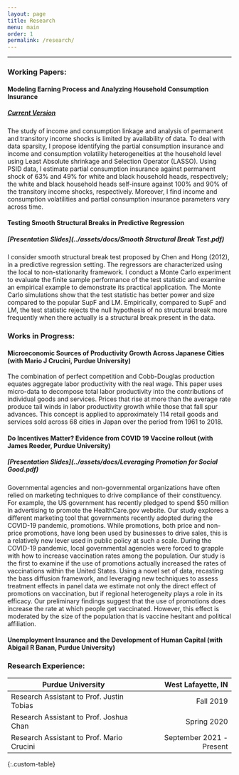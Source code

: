 ```yaml
---
layout: page
title: Research
menu: main
order: 1
permalink: /research/
---
```

***
### Working Papers:

#### Modeling Earning Process and Analyzing Household Consumption Insurance
##### [Current Version](../assets/docs/Daniel_jmp_1.pdf)

The study of income and consumption linkage and analysis of permanent and transitory income shocks is limited by availability of data. To deal with data sparsity, I propose identifying the partial consumption insurance and income and consumption volatility heterogeneities at the household level using Least Absolute shrinkage and Selection Operator (LASSO). Using PSID data, I estimate partial consumption insurance against permanent shock of 63% and 49% for white and black household heads, respectively; the white and black household heads self-insure against 100% and 90% of the transitory income shocks, respectively. Moreover, I find income and consumption volatilities and partial consumption insurance parameters vary across time.

#### Testing Smooth Structural Breaks in Predictive Regression
##### [Presentation Slides](../assets/docs/Smooth Structural Break Test.pdf)

I consider smooth structural break test proposed by Chen and Hong (2012), in a predictive regression setting. The regressors are characterized using the local to non-stationarity framework. I conduct a Monte Carlo experiment to evaluate the finite sample performance of the test statistic and examine an empirical example to demonstrate its practical application. The Monte Carlo simulations show that the test statistic has better power and size compared to the popular SupF and LM. Empirically, compared to SupF and LM, the test statistic rejects the null hypothesis of no structural break more frequently when there actually is a structural break present in the data. 

### Works in Progress:

#### Microeconomic Sources of Productivity Growth Across Japanese Cities (with Mario J Crucini, Purdue University)

The combination of perfect competition and Cobb-Douglas production equates aggregate labor productivity with the real wage. This paper uses micro-data to decompose total labor productivity into the contributions of individual goods and services. Prices that rise at more than the average rate produce tail winds in labor productivity growth while those that fall spur advances. This concept is applied to approximately 114 retail goods and services sold across 68 cities in Japan over the period from 1961 to 2018.

#### Do Incentives Matter? Evidence from COVID 19 Vaccine rollout (with James Reeder, Purdue University)
##### [Presentation Slides](../assets/docs/Leveraging Promotion for Social Good.pdf)

Governmental agencies and non-governmental organizations have often relied on marketing techniques to drive compliance of their constituency. For example, the US government has recently pledged to spend $50 million in advertising to promote the HealthCare.gov website. Our study explores a different marketing tool that governments recently adopted during the COVID-19 pandemic, promotions. While promotions, both price and non-price promotions, have long been used by businesses to drive sales, this is a relatively new lever used in public policy at such a scale. During the COVID-19 pandemic, local governmental agencies were forced to grapple with how to increase vaccination rates among the population. Our study is the first to examine if the use of promotions actually increased the rates of vaccinations within the United States. Using a novel set of data, recasting the bass diffusion framework, and leveraging new techniques to assess treatment effects in panel data we estimate not only the direct effect of promotions on vaccination, but if regional heterogeneity plays a role in its efficacy. Our preliminary findings suggest that the use of promotions does increase the rate at which people get vaccinated. However, this effect is moderated by the size of the population that is vaccine hesitant and political affiliation.  

#### Unemployment Insurance and the Development of Human Capital (with Abigail R Banan, Purdue University)

### Research Experience:

| Purdue University | West Lafayette, IN |
| ----------- | ----------: |
| Research Assistant to Prof. Justin Tobias | Fall 2019 |
| Research Assistant to Prof. Joshua Chan   | Spring 2020 |
| Research Assistant to Prof. Mario Crucini | September 2021 - Present | 
{:.custom-table}

